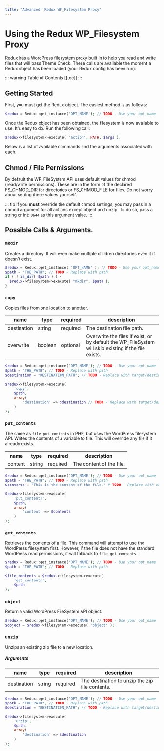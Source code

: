 ```yaml
---
title: "Advanced: Redux WP_Filesystem Proxy"
---
```


# Using the Redux WP_Filesystem Proxy
Redux has a WordPress filesystem proxy built in to help you read and write files that will pass Theme Check. These calls are available
the moment a Redux object has been loaded (your Redux config has been run).

::: warning Table of Contents
[[toc]]
:::

## Getting Started
First, you must get the Redux object. The easiest method is as follows:

```php
$redux = Redux::get_instance('OPT_NAME'); // TODO - Use your opt_name
```

Once the Redux object has been obtained, the filesystem is now available to use. It's easy to do.  Run the following call:

```php
$redux->filesystem->execute( 'action', PATH, $args );
```

Below is a list of available commands and the arguments associated with each.

## Chmod / File Permissions
By default the WP_FileSystem API uses default values for chmod (read/write permissions). These are in the form of the 
declared FS_CHMOD_DIR for directories or FS_CHMOD_FILE for files. Do not worry about setting these values yourself.

::: tip
If you **must** override the default chmod settings, you may pass in a chmod argument for all actions except 
object and unzip. To do so, pass a string or int: `0644` as this argument value.
:::

## Possible Calls & Arguments.

### `mkdir`
Creates a directory. It will even make multiple children directories even it if doesn't exist.

```php
$redux = Redux::get_instance( 'OPT_NAME' ); // TODO - Use your opt_name
$path = "THE_PATH"; // TODO - Replace with path
if ( ! is_dir( $path ) ) {
  $redux->filesystem->execute( "mkdir", $path );
}
```

### `copy`
Copies files from one location to another.

|name|type|required|description|
|--- |--- |--- |--- |
|destination|string|required|The destination file path.|
|overwrite|boolean|optional|Overwrite the files if exist, or by default the WP_FileSystem will skip existing if the file exists.|

```php
$redux = Redux::get_instance('OPT_NAME'); // TODO - Use your opt_name
$path = "THE_PATH"; // TODO - Replace with path
$destination = "DESTINATION_PATH"; // TODO - Replace with target/destination path

$redux->filesystem->execute( 
	'copy', 
	$path,
	array( 
		'destination' => $destination // TODO - Replace with target/destination path
	) 
);
```

### `put_contents`
The same as `file_put_contents` in PHP, but uses the WordPress filesystem API. Writes the contents of a variable 
to file. This will override any file if it already exists.

|name|type|required|description|
|--- |--- |--- |--- |
|content|string|required|The content of the file.|

```php
$redux = Redux::get_instance('OPT_NAME'); // TODO - Use your opt_name
$path = "THE_PATH"; // TODO - Replace with path
$contents = "This is the content of the file." # TODO - Replace with contents

$redux->filesystem->execute( 
	'put_contents', 
	$path,
	array( 
		'content' => $contents
	) 
);
```

### `get_contents`
Retrieves the contents of a file. This command will attempt to use the WordPress filesystem first. 
However, if the file does not have the standard WordPress read permissions, it will fallback to `file_get_contents`.

```php
$redux = Redux::get_instance('OPT_NAME'); // TODO - Use your opt_name
$path = "THE_PATH"; // TODO - Replace with path

$file_contents = $redux->filesystem->execute( 
	'get_contents', 
	$path
);
```

### `object`
Return a valid WordPress FileSystem API object.

```php
$redux = Redux::get_instance('OPT_NAME'); // TODO - Use your opt_name
$object = $redux->filesystem->execute( 'object' );
```

### `unzip`
Unzips an existing zip file to a new location.

##### Arguments
|name|type|required|description|
|--- |--- |--- |--- |
|destination|string|required|The destination to unzip the zip file contents.|

```php
$redux = Redux::get_instance('OPT_NAME'); // TODO - Use your opt_name
$path = "THE_PATH"; // TODO - Replace with path
$destination = "DESTINATION_PATH"; // TODO - Replace with target/destination path

$redux->filesystem->execute( 
	'unzip', 
	$path, 
	array( 
		'destination' => $destination 
	) 
);
```
